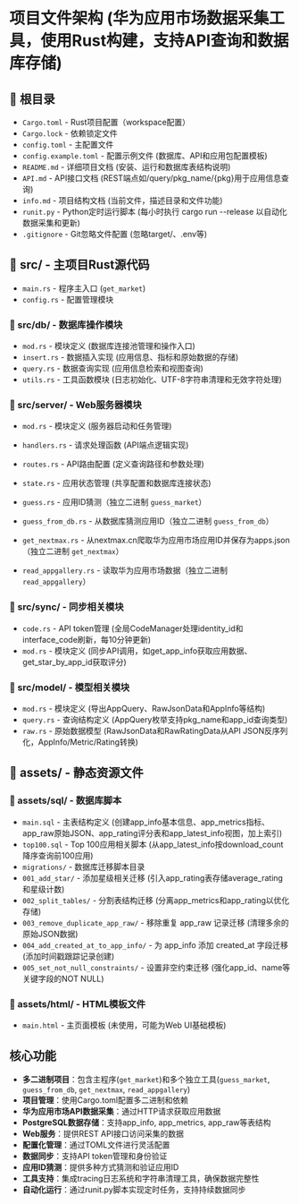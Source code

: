 # 项目文件架构 (华为应用市场数据采集工具，使用Rust构建，支持API查询和数据库存储)

## 📁 根目录
- `Cargo.toml` - Rust项目配置（workspace配置）
- `Cargo.lock` - 依赖锁定文件
- `config.toml` - 主配置文件
- `config.example.toml` - 配置示例文件 (数据库、API和应用包配置模板)
- `README.md` - 详细项目文档 (安装、运行和数据库表结构说明)
- `API.md` - API接口文档 (REST端点如/query/pkg_name/{pkg}用于应用信息查询)
- `info.md` - 项目结构文档 (当前文件，描述目录和文件功能)
- `runit.py` - Python定时运行脚本 (每小时执行 cargo run --release 以自动化数据采集和更新)
- `.gitignore` - Git忽略文件配置 (忽略target/、.env等)

## 📁 src/ - 主项目Rust源代码
- `main.rs` - 程序主入口 (`get_market`)
- `config.rs` - 配置管理模块
### 📁 src/db/ - 数据库操作模块
- `mod.rs` - 模块定义 (数据库连接池管理和操作入口)
- `insert.rs` - 数据插入实现 (应用信息、指标和原始数据的存储)
- `query.rs` - 数据查询实现 (应用信息检索和视图查询)
- `utils.rs` - 工具函数模块 (日志初始化、UTF-8字符串清理和无效字符处理)
### 📁 src/server/ - Web服务器模块
- `mod.rs` - 模块定义 (服务器启动和任务管理)
- `handlers.rs` - 请求处理函数 (API端点逻辑实现)
- `routes.rs` - API路由配置 (定义查询路径和参数处理)
- `state.rs` - 应用状态管理 (共享配置和数据库连接状态)

- `guess.rs` - 应用ID猜测（独立二进制 `guess_market`）
- `guess_from_db.rs` - 从数据库猜测应用ID（独立二进制 `guess_from_db`）
- `get_nextmax.rs` - 从nextmax.cn爬取华为应用市场应用ID并保存为apps.json（独立二进制 `get_nextmax`）
- `read_appgallery.rs` - 读取华为应用市场数据（独立二进制 `read_appgallery`）

### 📁 src/sync/ - 同步相关模块
- `code.rs` - API token管理 (全局CodeManager处理identity_id和interface_code刷新，每10分钟更新)
- `mod.rs` - 模块定义 (同步API调用，如get_app_info获取应用数据、get_star_by_app_id获取评分)

### 📁 src/model/ - 模型相关模块
- `mod.rs` - 模块定义 (导出AppQuery、RawJsonData和AppInfo等结构)
- `query.rs` - 查询结构定义 (AppQuery枚举支持pkg_name和app_id查询类型)
- `raw.rs` - 原始数据模型 (RawJsonData和RawRatingData从API JSON反序列化，AppInfo/Metric/Rating转换)

## 📁 assets/ - 静态资源文件
### 📁 assets/sql/ - 数据库脚本
- `main.sql` - 主表结构定义 (创建app_info基本信息、app_metrics指标、app_raw原始JSON、app_rating评分表和app_latest_info视图，加上索引)
- `top100.sql` - Top 100应用相关脚本 (从app_latest_info按download_count降序查询前100应用)
- `migrations/` - 数据库迁移脚本目录
 - `001_add_star/` - 添加星级相关迁移 (引入app_rating表存储average_rating和星级计数)
 - `002_split_tables/` - 分割表结构迁移 (分离app_metrics和app_rating以优化存储)
 - `003_remove_duplicate_app_raw/` - 移除重复 app_raw 记录迁移 (清理多余的原始JSON数据)
 - `004_add_created_at_to_app_info/` - 为 app_info 添加 created_at 字段迁移 (添加时间戳跟踪记录创建)
 - `005_set_not_null_constraints/` - 设置非空约束迁移 (强化app_id、name等关键字段的NOT NULL)

### 📁 assets/html/ - HTML模板文件
- `main.html` - 主页面模板 (未使用，可能为Web UI基础模板)

## 核心功能
- **多二进制项目**：包含主程序(`get_market`)和多个独立工具(`guess_market`, `guess_from_db`, `get_nextmax`, `read_appgallery`)
- **项目管理**：使用Cargo.toml配置多二进制和依赖
- **华为应用市场API数据采集**：通过HTTP请求获取应用数据
- **PostgreSQL数据存储**：支持app_info, app_metrics, app_raw等表结构
- **Web服务**：提供REST API接口访问采集的数据
- **配置化管理**：通过TOML文件进行灵活配置
- **数据同步**：支持API token管理和身份验证
- **应用ID猜测**：提供多种方式猜测和验证应用ID
- **工具支持**：集成tracing日志系统和字符串清理工具，确保数据完整性
- **自动化运行**：通过runit.py脚本实现定时任务，支持持续数据同步
